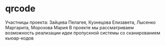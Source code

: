 # qrcode
Участницы проекта: Зайцева Пелагея, Кузнецова Елизавета, Лысенко Маргарита, Морозова Мария
В проекте мы рассматриваем возможность реализации идеи пропускной системы со сканированием кьюар-кодов
